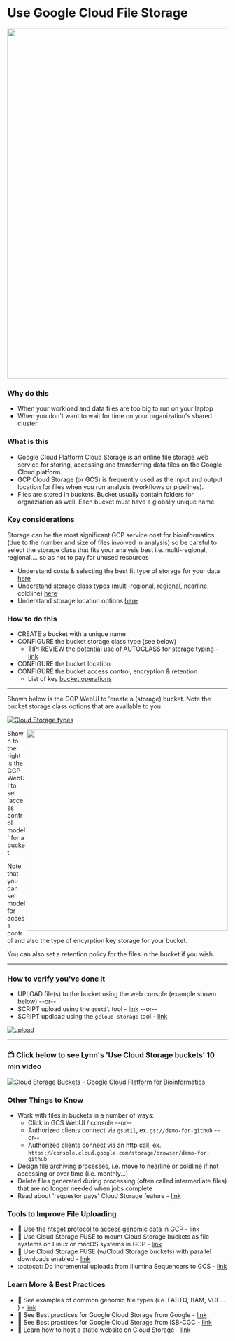# Use Google Cloud File Storage

<img src="https://github.com/lynnlangit/gcp-for-bioinformatics/blob/master/images/gcp-file-uploads.png" width=800>

### Why do this
 - When your workload and data files are too big to run on your laptop
 - When you don't want to wait for time on your organization's shared cluster

### What is this
- Google Cloud Platform Cloud Storage is an online file storage web service for storing, accessing and transferring data files on the Google Cloud platform. 
- GCP Cloud Storage (or GCS) is frequently used as the input and output location for files when you run analysis (workflows or pipelines).
- Files are stored in buckets. Bucket usually contain folders for orgnaziation as well. Each bucket must have a globally unique name.  

### Key considerations
Storage can be the most significant GCP service cost for bioinformatics (due to the number and size of files involved in analysis) so be careful to select the storage class that fits your analysis best i.e. multi-regional, regional.... so as not to pay for unused resources
 - Understand costs & selecting the best fit type of storage for your data [here](https://cloud.google.com/storage/docs/locations)
 - Understand storage class types (multi-regional, regional, nearline, coldline) [here](https://cloud.google.com/storage/docs/storage-classes)
 - Understand storage location options [here](https://cloud.google.com/about/locations)

### How to do this
 - CREATE a bucket with a unique name
 - CONFIGURE the bucket storage class type (see below)
   - TIP: REVIEW the potential use of AUTOCLASS for storage typing - [link](https://cloud.google.com/blog/products/storage-data-transfer/optimize-your-cloud-storage-spend)
 - CONFIGURE the bucket location 
 - CONFIGURE the bucket access control, encryption & retention
   - List of key [bucket operations](https://cloud.google.com/storage/docs/how-to)

 ----

 Shown below is the GCP WebUI to 'create a (storage) bucket. Note the bucket storage class options that are available to you.

 [![Cloud Storage types](/images/storage.png)]()

  <img src="https://github.com/lynnlangit/gcp-for-bioinformatics/raw/master/images/bucket.png" width="460" align="right"> 

 Shown to the right is the GCP WebUI to set 'access control model' for a bucket. 
 
 Note that you can set model for access control and also the type of encyrption key storage for your bucket.

 You can also set a retention policy for the files in the bucket if you wish.

 -----

### How to verify you've done it
 - UPLOAD file(s) to the bucket using the web console (example shown below) --or-- 
 - SCRIPT upload using the `gsutil` tool - [link](https://cloud.google.com/storage/docs/gsutil) --or--
 - SCRIPT updload using the `gcloud storage` tool - [link](https://cloud.google.com/blog/products/storage-data-transfer/new-gcloud-storage-cli-for-your-data-transfers)

 [![upload](/images/upload.png)]()

----

### 📺 Click below to see Lynn's 'Use Cloud Storage buckets' 10 min video
[![Cloud Storage Buckets - Google Cloud Platform for Bioinformatics](http://img.youtube.com/vi/_O2Lxc0UsNc/0.jpg)](http://www.youtube.com/watch?v=_O2Lxc0UsNc "Cloud Storage buckets - Google Cloud Platform for Bioinformatics")


### Other Things to Know
 - Work with files in buckets in a number of ways:
   - Click in GCS WebUI / console --or--
   - Authorized clients connect via `gsutil`, ex. `gs://demo-for-github` --or--
   - Authorized clients connect via an http call, ex. `https://console.cloud.google.com/storage/browser/demo-for-github`
 - Design file archiving processes, i.e. move to nearline or coldline if not accessing or over time (i.e. monthly...)
 - Delete files generated during processing (often called intermediate files) that are no longer needed when jobs complete
 - Read about 'requestor pays' Cloud Storage feature - [link](https://cloud.google.com/storage/docs/requester-pays)

### Tools to Improve File Uploading
 - 📘 Use the htsget protocol to access genomic data in GCP - [link](https://cloud.google.com/genomics/docs/how-tos/reading-data-htsget)
 - 📘 Use Cloud Storage FUSE to mount Cloud Storage buckets as file systems on Linux or macOS systems in GCP - [link](https://cloud.google.com/storage/docs/gcs-fuse)
 - 📘 Use Cloud Storage FUSE (w/Cloud Storage buckets) with parallel downloads enabled - [link](https://cloud.google.com/storage/docs/gcsfuse-performance-and-best-practices#parallel-downloads)
 - :octocat: Do incremental uploads from Illumina Sequencers to GCS - [link](https://github.com/broadinstitute/sequence-upload-to-gs)

### Learn More & Best Practices
 - 📘 See examples of common genomic file types (i.e. FASTQ, BAM, VCF... ) - [link](https://github.com/lynnlangit/gcp-for-bioinformatics/blob/master/4_FILE-TYPES.md)
 - 📘 See Best practices for Google Cloud Storage from Google - [link](https://cloud.google.com/storage/docs/best-practices)
 - 📘 See Best practices for Google Cloud Storage from ISB-CGC - [link](https://isb-cancer-genomics-cloud.readthedocs.io/en/latest/sections/BestPractices.html#best-practices)
 - 📘 Learn how to host a static website on Cloud Storage - [link](https://cloud.google.com/storage/docs/hosting-static-website)


